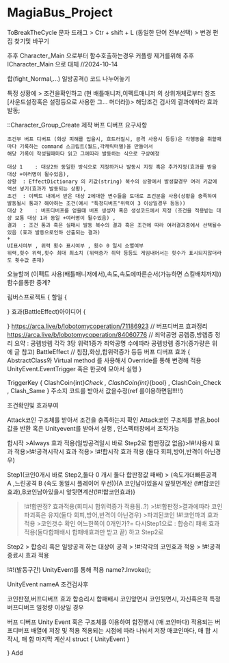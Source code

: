 # MagiaBus_Project
 ToBreakTheCycle
문자 드래그 > Ctr + shift + L (동일한 단어 전부선택) > 변경
편집 찾기및 바꾸기

추후 Character_Main 으로부터 함수호출하는경우 커플링 제거를위해 추후 ICharacter_Main 으로 대체
//2024-10-14

합(fight_Normal,...) 일방공격() 코드 나누어놓기

특정 상황에  > 조건을확인하고 (현 배틀매니저,이펙트매니저 의 상위개체로부터 참조 [사운드설정혹은 설정등으로 사용한 그... 머더라])> 해당조건 검사의 결과에따라 효과발동;

::Character_Group_Create 제작
버프 디버프 요구사항  

	조건부 버프 디버프 (화상 피해를 입을시, 흐트러질시, 공격 사용시 등등)은 각행동을 취할때마다 기록하는 command 스크립트(월드,각캐릭터별)을 만들어서
	해당 기록이 작성될때마다 읽고 그에따라 발동하는 식으로 구상예정

	대상 1 	: 대상2와 동일한 방식으로 지정하거나 발동시 지정 혹은 추가지정(효과를 받을 대상 +여러명이 될수있음),
	상황	: EffectDictionary 의 키값(string) 복수의 상황에서 발생할경우 여러 키값에 액션 넣기(효과가 발동되는 상황),
	조건 	: 이펙트 내에서 받은 대상 2에대한 변수들을 토대로 조건문을 사용(상황을 충족하여 발동될시 통과? 해야하는 조건(예시 "특정디버프"위력이 3 이상일경우 등등))
	대상 2 	: 버프디버프를 얻을떄 버프 생성자 혹은 생성코드에서 지정 (조건을 적용받는 대상 보통 대상 1과 동일 +여러명이 될수있음) ,
	결과 	: 조건 통과 혹은 실패시 발동 복수의 결과 혹은 조건에 따라 여러결과중에서 선택될수있음 (효과 발동으로인하 산출되는 결과)
	+
	UI표시여부 , 위력 횟수 표시여부 , 횟수 0 일시 소멸여부
	위력,횟수 위력,횟수 최대 최소치 (위력증가 취약 등등도 게임내어서는 횟수가 표시되지않더라도 횟수값 존재)

오늘할꺼 (이펙트 사용(배틀매니저에서),속도,속도에따른순서(가능하면 스킬배치까지)) 함수를통한 중계?

 림버스프로젝트
{
할일
{
	
	
	
}
효과(BattleEffect)아이디어
{
	
}
https://arca.live/b/lobotomycoperation/71186923 // 버프디버프 효과정리
https://arca.live/b/lobotomycoperation/84060776 // 죄악공명 공렙증,방렙증 정리
요약 : 공렙방렙 각각 3당 위력1증가 죄악공명 수에따라 공렙방렙 증가(증가량은 위에 글 참고)
BattleEffect // 침잠,화상,합위력증가 등등 버프 디버프 효과
{
	AbstractClass와 Virtual method 를 사용해서 Override를 통해 변경해 적용 
	UnityEvent.EventTrigger 혹은 한곳에 모아서 실행
}

TriggerKey
{
	ClashCoin{int}_Check , ClashCoin{int}_{bool} , ClashCoin_Check , Clash_Same
}
주소지 코드를 받아서 값을수정(ref 를이용하면됨!!!!!)

조건확인및 효과부여

Attack코인 구조체를 받아서 조건을 충족하는지 확인
Attack코인 구조체를 받음,bool값을 반환 혹은 Unityevent를 받아서 실행 , 인스펙터창에서 조작가능

합시작 >Always 효과 적용(일방공격일시 바로 Step2로 합판정값 없음)>!#!사용시 효과 적용>!#!공격시작시 효과 적용> !#!합시작 효과 적용 (둘다 회피,방어,반격이 아닌경우)
 
Step1(코인0개시 바로 Step2,둘다 0 개시 둘다 합판정값 패배) > (속도가더빠른공격 A ,느린공격 B (속도 동일시 플레이어 우선)){A 코인남아있을시 앞뒷면계산
(!#!합코인효과),B코인남아있을시 앞뒷면계산(!#!합코인효과)}
 > !#!합판정? 효과적용(회피시 합위력증가 적용됨..?) >!#!합판정>결과에따라 코인파괴혹은 유지(둘다 회피,방어,반격이 아닌경우) >파괴된코인 !#!코인파괴 효과 적용 >코인갯수 확인 어느한쪽이 0개인가?= 다시Step1으로 : 합승리 패배 효과 적용(둘다합패배시 합패배효과만 받고 끝) 하고 Step2로
 
Step2  > 합승리 혹은 일방공격 하는 대상이 공격 > !#!각각의 코인효과 적용 > !#!공격종료시 효과 적용 

!#!(발동구간) UnityEvent를 통해 적용 name?.Invoke();

UnityEvent<InterfaceName> nameA 조건검사후

코인판정,버프디버프 효과
합승리시 합패배시 코인앞면시 코인뒷면시, 자신혹은적 특정버프디버프 일정량 이상일 경우


버프 디버프 Unity Event 혹은 구조체를 이용하여  합진행시 (매 코인마다) 적용되는 버프디버프 배열에 저장 및 적용
적용되는 시점에 따라 나눠서 저장
매코인마다, 매 합 시작시, 매 합 마지막 계산시 
struct
{
	UnityEvent
}


}
Add

